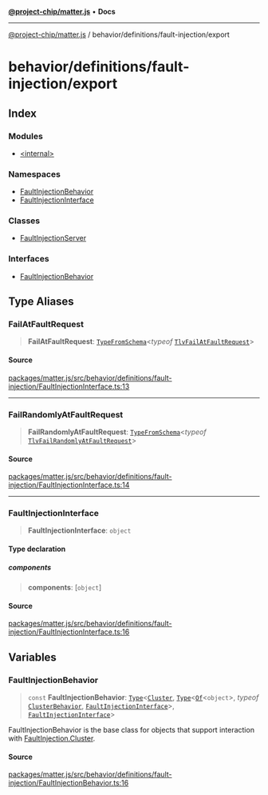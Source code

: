 [**@project-chip/matter.js**](../../../../README.md) • **Docs**

***

[@project-chip/matter.js](../../../../modules.md) / behavior/definitions/fault-injection/export

# behavior/definitions/fault-injection/export

## Index

### Modules

- [\<internal\>](-internal-/README.md)

### Namespaces

- [FaultInjectionBehavior](namespaces/FaultInjectionBehavior/README.md)
- [FaultInjectionInterface](namespaces/FaultInjectionInterface/README.md)

### Classes

- [FaultInjectionServer](classes/FaultInjectionServer.md)

### Interfaces

- [FaultInjectionBehavior](interfaces/FaultInjectionBehavior.md)

## Type Aliases

### FailAtFaultRequest

> **FailAtFaultRequest**: [`TypeFromSchema`](../../../../tlv/export/README.md#typefromschemas)\<*typeof* [`TlvFailAtFaultRequest`](../../../../cluster/export/namespaces/FaultInjection/README.md#tlvfailatfaultrequest)\>

#### Source

[packages/matter.js/src/behavior/definitions/fault-injection/FaultInjectionInterface.ts:13](https://github.com/project-chip/matter.js/blob/7a8cbb56b87d4ccf34bec5a9a95ab40a1711324f/packages/matter.js/src/behavior/definitions/fault-injection/FaultInjectionInterface.ts#L13)

***

### FailRandomlyAtFaultRequest

> **FailRandomlyAtFaultRequest**: [`TypeFromSchema`](../../../../tlv/export/README.md#typefromschemas)\<*typeof* [`TlvFailRandomlyAtFaultRequest`](../../../../cluster/export/namespaces/FaultInjection/README.md#tlvfailrandomlyatfaultrequest)\>

#### Source

[packages/matter.js/src/behavior/definitions/fault-injection/FaultInjectionInterface.ts:14](https://github.com/project-chip/matter.js/blob/7a8cbb56b87d4ccf34bec5a9a95ab40a1711324f/packages/matter.js/src/behavior/definitions/fault-injection/FaultInjectionInterface.ts#L14)

***

### FaultInjectionInterface

> **FaultInjectionInterface**: `object`

#### Type declaration

##### components

> **components**: [`object`]

#### Source

[packages/matter.js/src/behavior/definitions/fault-injection/FaultInjectionInterface.ts:16](https://github.com/project-chip/matter.js/blob/7a8cbb56b87d4ccf34bec5a9a95ab40a1711324f/packages/matter.js/src/behavior/definitions/fault-injection/FaultInjectionInterface.ts#L16)

## Variables

### FaultInjectionBehavior

> `const` **FaultInjectionBehavior**: [`Type`](../../../cluster/export/namespaces/ClusterBehavior/interfaces/Type.md)\<[`Cluster`](../../../../cluster/export/namespaces/FaultInjection/interfaces/Cluster.md), [`Type`](../../../cluster/export/namespaces/ClusterBehavior/interfaces/Type.md)\<[`Of`](../../../../cluster/export/namespaces/ClusterType/interfaces/Of.md)\<`object`\>, *typeof* [`ClusterBehavior`](../../../cluster/export/namespaces/ClusterBehavior/README.md), [`FaultInjectionInterface`](README.md#faultinjectioninterface)\>, [`FaultInjectionInterface`](README.md#faultinjectioninterface)\>

FaultInjectionBehavior is the base class for objects that support interaction with [FaultInjection.Cluster](../../../../cluster/export/namespaces/FaultInjection/README.md#cluster).

#### Source

[packages/matter.js/src/behavior/definitions/fault-injection/FaultInjectionBehavior.ts:16](https://github.com/project-chip/matter.js/blob/7a8cbb56b87d4ccf34bec5a9a95ab40a1711324f/packages/matter.js/src/behavior/definitions/fault-injection/FaultInjectionBehavior.ts#L16)
